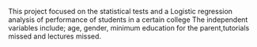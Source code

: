 This project focused on the statistical tests and a Logistic regression analysis of performance of students in a certain college
The independent variables include; age, gender, minimum education for the parent,tutorials missed and lectures missed.
